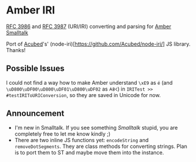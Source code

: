 # Amber IRI

<a href="http://www.ietf.org/rfc/rfc3986.txt">RFC 3986</a> and <a href="http://www.ietf.org/rfc/rfc3987.txt">RFC 3987</a> (URI/IRI) converting and parsing for [Amber Smalltalk](https://github.com/amber-smalltalk/amber)

Port of [Acubed](https://github.com/Acubed/)'s' (node-iri)[https://github.com/Acubed/node-iri/] JS library. Thanks!

## Possible Issues

I could not find a way how to make Amber understand `\xE9` as `é` (and `\uD800\uDF00\uD800\uDF01\uD800\uDF02` as `𐌀𐌁𐌂`) in `IRITest >> #testIRIToURIConversion`, so they are saved in Unicode for now.

## Announcement

  * I'm new in Smalltalk. If you see something _Smalltalk_ stupid, you are completely free to let me know kindly ;)
  * There are two inline JS functions yet: `encodeString` and `removeDotSegments`. They are class methods for converting strings. Plan is to port them to ST and maybe move them into the instance.
